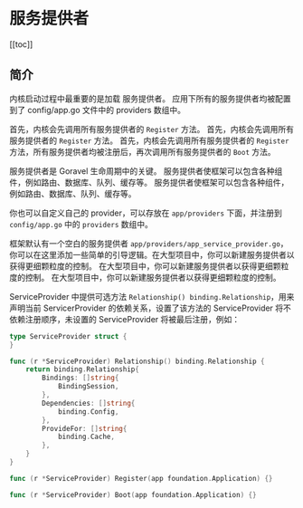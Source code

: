 # 服务提供者

[[toc]]

## 简介

内核启动过程中最重要的是加载 服务提供者。 应用下所有的服务提供者均被配置到了 config/app.go 文件中的 providers 数组中。

首先，内核会先调用所有服务提供者的 `Register` 方法。 首先，内核会先调用所有服务提供者的 `Register` 方法。 首先，内核会先调用所有服务提供者的 `Register` 方法，所有服务提供者均被注册后，再次调用所有服务提供者的 `Boot` 方法。

服务提供者是 Goravel 生命周期中的关键。 服务提供者使框架可以包含各种组件，例如路由、数据库、队列、缓存等。 服务提供者使框架可以包含各种组件，例如路由、数据库、队列、缓存等。

你也可以自定义自己的 provider，可以存放在 `app/providers` 下面，并注册到 `config/app.go` 中的 `providers` 数组中。

框架默认有一个空白的服务提供者 `app/providers/app_service_provider.go`，你可以在这里添加一些简单的引导逻辑。在大型项目中，你可以新建服务提供者以获得更细颗粒度的控制。 在大型项目中，你可以新建服务提供者以获得更细颗粒度的控制。 在大型项目中，你可以新建服务提供者以获得更细颗粒度的控制。

ServiceProvider 中提供可选方法 `Relationship() binding.Relationship`，用来声明当前 ServicerProvider 的依赖关系，设置了该方法的 ServiceProvider 将不依赖注册顺序，未设置的 ServiceProvider 将被最后注册，例如：

```go
type ServiceProvider struct {
}

func (r *ServiceProvider) Relationship() binding.Relationship {
	return binding.Relationship{
		Bindings: []string{
			BindingSession,
		},
		Dependencies: []string{
			binding.Config,
		},
		ProvideFor: []string{
			binding.Cache,
		},
	}
}

func (r *ServiceProvider) Register(app foundation.Application) {}

func (r *ServiceProvider) Boot(app foundation.Application) {}
```
